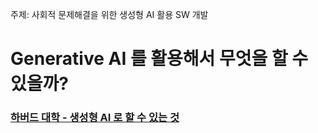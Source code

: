 주제: 사회적 문제해결을 위한 생성형 AI 활용 SW 개발

# Generative AI 를 활용해서 무엇을 할 수 있을까?

### [하버드 대학 - 생성형 AI 로 할 수 있는 것](https://www.huit.harvard.edu/news/ai-use-cases)


